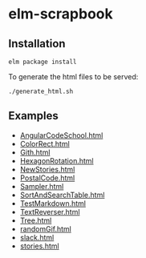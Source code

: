 # elm-scrapbook

## Installation

    elm package install

To generate the html files to be served:

    ./generate_html.sh


## Examples

- [AngularCodeSchool.html](http://rawgit.com/martinos/elm-scrapbook/master/site/AngularCodeSchool.html)
- [ColorRect.html](http://rawgit.com/martinos/elm-scrapbook/master/site/ColorRect.html)
- [Gith.html](http://rawgit.com/martinos/elm-scrapbook/master/site/gith.html)
- [HexagonRotation.html](http://rawgit.com/martinos/elm-scrapbook/master/site/HexagonRotation.html)
- [NewStories.html](http://rawgit.com/martinos/elm-scrapbook/master/site/NewStories.html)
- [PostalCode.html](http://rawgit.com/martinos/elm-scrapbook/master/site/PostalCode.html)
- [Sampler.html](http://rawgit.com/martinos/elm-scrapbook/master/site/Sampler.html)
- [SortAndSearchTable.html](http://rawgit.com/martinos/elm-scrapbook/master/site/SortAndSearchTable.html)
- [TestMarkdown.html](http://rawgit.com/martinos/elm-scrapbook/master/site/TestMarkdown.html)
- [TextReverser.html](http://rawgit.com/martinos/elm-scrapbook/master/site/TextReverser.html)
- [Tree.html](http://rawgit.com/martinos/elm-scrapbook/master/site/Tree.html)
- [randomGif.html](http://rawgit.com/martinos/elm-scrapbook/master/site/randomGif.html)
- [slack.html](http://rawgit.com/martinos/elm-scrapbook/master/site/slack.html)
- [stories.html](http://rawgit.com/martinos/elm-scrapbook/master/site/stories.html)
